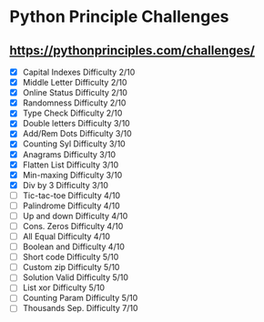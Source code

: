 # Python Principle Challenges
## https://pythonprinciples.com/challenges/

- [x] Capital Indexes       Difficulty 2/10
- [x] Middle Letter         Difficulty 2/10
- [x] Online Status         Difficulty 2/10
- [x] Randomness            Difficulty 2/10
- [x] Type Check            Difficulty 2/10
- [x] Double letters        Difficulty 3/10
- [x] Add/Rem Dots          Difficulty 3/10
- [x] Counting Syl          Difficulty 3/10
- [x] Anagrams              Difficulty 3/10
- [x]  Flatten List         Difficulty 3/10
- [x]  Min-maxing           Difficulty 3/10
- [x]  Div by 3             Difficulty 3/10
- [ ]  Tic-tac-toe          Difficulty 4/10
- [ ]  Palindrome           Difficulty 4/10
- [ ]  Up and down          Difficulty 4/10
- [ ]  Cons. Zeros          Difficulty 4/10
- [ ]  All Equal            Difficulty 4/10
- [ ]  Boolean and          Difficulty 4/10
- [ ]  Short code           Difficulty 5/10
- [ ]  Custom zip           Difficulty 5/10
- [ ]  Solution Valid       Difficulty 5/10
- [ ]  List xor             Difficulty 5/10 
- [ ]  Counting Param       Difficulty 5/10 
- [ ]  Thousands Sep.       Difficulty 7/10 